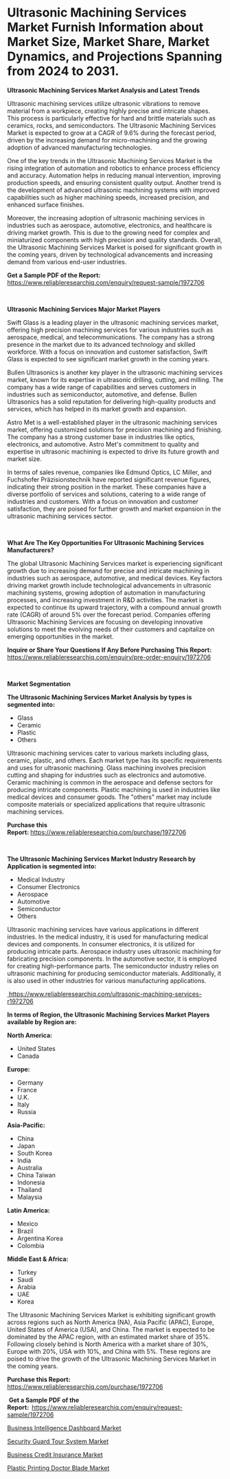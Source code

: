 <p><h1>Ultrasonic Machining Services Market Furnish Information about Market Size, Market Share, Market Dynamics, and Projections Spanning from 2024 to 2031.</h1></p><p><strong>Ultrasonic Machining Services Market Analysis and Latest Trends</strong></p>
<p><p>Ultrasonic machining services utilize ultrasonic vibrations to remove material from a workpiece, creating highly precise and intricate shapes. This process is particularly effective for hard and brittle materials such as ceramics, rocks, and semiconductors. The Ultrasonic Machining Services Market is expected to grow at a CAGR of 9.6% during the forecast period, driven by the increasing demand for micro-machining and the growing adoption of advanced manufacturing technologies.</p><p>One of the key trends in the Ultrasonic Machining Services Market is the rising integration of automation and robotics to enhance process efficiency and accuracy. Automation helps in reducing manual intervention, improving production speeds, and ensuring consistent quality output. Another trend is the development of advanced ultrasonic machining systems with improved capabilities such as higher machining speeds, increased precision, and enhanced surface finishes.</p><p>Moreover, the increasing adoption of ultrasonic machining services in industries such as aerospace, automotive, electronics, and healthcare is driving market growth. This is due to the growing need for complex and miniaturized components with high precision and quality standards. Overall, the Ultrasonic Machining Services Market is poised for significant growth in the coming years, driven by technological advancements and increasing demand from various end-user industries.</p></p>
<p><strong>Get a Sample PDF of the Report:&nbsp;</strong> <a href="https://www.reliableresearchiq.com/enquiry/request-sample/1972706">https://www.reliableresearchiq.com/enquiry/request-sample/1972706</a></p>
<p>&nbsp;</p>
<p><strong>Ultrasonic Machining Services Major Market Players</strong></p>
<p><p>Swift Glass is a leading player in the ultrasonic machining services market, offering high precision machining services for various industries such as aerospace, medical, and telecommunications. The company has a strong presence in the market due to its advanced technology and skilled workforce. With a focus on innovation and customer satisfaction, Swift Glass is expected to see significant market growth in the coming years.</p><p>Bullen Ultrasonics is another key player in the ultrasonic machining services market, known for its expertise in ultrasonic drilling, cutting, and milling. The company has a wide range of capabilities and serves customers in industries such as semiconductor, automotive, and defense. Bullen Ultrasonics has a solid reputation for delivering high-quality products and services, which has helped in its market growth and expansion.</p><p>Astro Met is a well-established player in the ultrasonic machining services market, offering customized solutions for precision machining and finishing. The company has a strong customer base in industries like optics, electronics, and automotive. Astro Met's commitment to quality and expertise in ultrasonic machining is expected to drive its future growth and market size.</p><p>In terms of sales revenue, companies like Edmund Optics, LC Miller, and Fuchshofer Präzisionstechnik have reported significant revenue figures, indicating their strong position in the market. These companies have a diverse portfolio of services and solutions, catering to a wide range of industries and customers. With a focus on innovation and customer satisfaction, they are poised for further growth and market expansion in the ultrasonic machining services sector.</p></p>
<p>&nbsp;</p>
<p><strong>What Are The Key Opportunities For Ultrasonic Machining Services Manufacturers?</strong></p>
<p><p>The global Ultrasonic Machining Services market is experiencing significant growth due to increasing demand for precise and intricate machining in industries such as aerospace, automotive, and medical devices. Key factors driving market growth include technological advancements in ultrasonic machining systems, growing adoption of automation in manufacturing processes, and increasing investment in R&D activities. The market is expected to continue its upward trajectory, with a compound annual growth rate (CAGR) of around 5% over the forecast period. Companies offering Ultrasonic Machining Services are focusing on developing innovative solutions to meet the evolving needs of their customers and capitalize on emerging opportunities in the market.</p></p>
<p><strong>Inquire or Share Your Questions If Any Before Purchasing This Report:</strong> <a href="https://www.reliableresearchiq.com/enquiry/pre-order-enquiry/1972706">https://www.reliableresearchiq.com/enquiry/pre-order-enquiry/1972706</a></p>
<p>&nbsp;</p>
<p><strong>Market Segmentation</strong></p>
<p><strong>The Ultrasonic Machining Services Market Analysis by types is segmented into:</strong></p>
<p><ul><li>Glass</li><li>Ceramic</li><li>Plastic</li><li>Others</li></ul></p>
<p><p>Ultrasonic machining services cater to various markets including glass, ceramic, plastic, and others. Each market type has its specific requirements and uses for ultrasonic machining. Glass machining involves precision cutting and shaping for industries such as electronics and automotive. Ceramic machining is common in the aerospace and defense sectors for producing intricate components. Plastic machining is used in industries like medical devices and consumer goods. The "others" market may include composite materials or specialized applications that require ultrasonic machining services.</p></p>
<p><strong>Purchase this Report:&nbsp;</strong><a href="https://www.reliableresearchiq.com/purchase/1972706">https://www.reliableresearchiq.com/purchase/1972706</a></p>
<p>&nbsp;</p>
<p><strong>The Ultrasonic Machining Services Market Industry Research by Application is segmented into:</strong></p>
<p><ul><li>Medical Industry</li><li>Consumer Electronics</li><li>Aerospace</li><li>Automotive</li><li>Semiconductor</li><li>Others</li></ul></p>
<p><p>Ultrasonic machining services have various applications in different industries. In the medical industry, it is used for manufacturing medical devices and components. In consumer electronics, it is utilized for producing intricate parts. Aerospace industry uses ultrasonic machining for fabricating precision components. In the automotive sector, it is employed for creating high-performance parts. The semiconductor industry relies on ultrasonic machining for producing semiconductor materials. Additionally, it is also used in other industries for various manufacturing applications.</p></p>
<p><a href="https://www.reliableresearchiq.com/ultrasonic-machining-services-r1972706">&nbsp;https://www.reliableresearchiq.com/ultrasonic-machining-services-r1972706</a></p>
<p><strong>In terms of Region, the Ultrasonic Machining Services Market Players available by Region are:</strong></p>
<p>
    <p> <strong> North America: </strong>
        <ul>
            <li>United States</li>
            <li>Canada</li>
        </ul>
        </p> 
    <p> <strong> Europe: </strong>
        <ul>
            <li>Germany</li>
            <li>France</li>
            <li>U.K.</li>
            <li>Italy</li>
            <li>Russia</li>
        </ul>
        </p> 
    <p> <strong> Asia-Pacific: </strong>
        <ul>
            <li>China</li>
            <li>Japan</li>
            <li>South Korea</li>
            <li>India</li>
            <li>Australia</li>
            <li>China Taiwan</li>
            <li>Indonesia</li>
            <li>Thailand</li>
            <li>Malaysia</li>
        </ul>
        </p> 
    <p> <strong> Latin America: </strong>
        <ul>
            <li>Mexico</li>
            <li>Brazil</li>
            <li>Argentina Korea</li>
            <li>Colombia</li>
        </ul>
        </p> 
    <p> <strong> Middle East & Africa: </strong>
        <ul>
            <li>Turkey</li>
            <li>Saudi</li>
            <li>Arabia</li>
            <li>UAE</li>
            <li>Korea</li>
        </ul>
    </p>
    </p>
<p><p>The Ultrasonic Machining Services Market is exhibiting significant growth across regions such as North America (NA), Asia Pacific (APAC), Europe, United States of America (USA), and China. The market is expected to be dominated by the APAC region, with an estimated market share of 35%. Following closely behind is North America with a market share of 30%, Europe with 20%, USA with 10%, and China with 5%. These regions are poised to drive the growth of the Ultrasonic Machining Services Market in the coming years.</p></p>
<p><strong>Purchase this Report: </strong><a href="https://www.reliableresearchiq.com/purchase/1972706">https://www.reliableresearchiq.com/purchase/1972706</a></p>
<p>&nbsp;<strong>Get a Sample PDF of the Report:&nbsp;&nbsp;</strong><a href="https://www.reliableresearchiq.com/enquiry/request-sample/1972706">https://www.reliableresearchiq.com/enquiry/request-sample/1972706</a></p>
<p><strong></strong></p>
<p><p><a href="https://github.com/btwcqfvq34/Market-Research-Report-List-1/blob/main/business-intelligence-dashboard-market.md">Business Intelligence Dashboard Market</a></p><p><a href="https://github.com/nicoletavirag/Market-Research-Report-List-4/blob/main/security-guard-tour-system-market.md">Security Guard Tour System Market</a></p><p><a href="https://www.linkedin.com/pulse/business-credit-insurance-market-size-type-domestic-tradeexport-5nade">Business Credit Insurance Market</a></p><p><a href="https://www.linkedin.com/pulse/deep-dive-plastic-printing-doctor-blade-market-itstrends-segmentation-8ranc">Plastic Printing Doctor Blade Market</a></p></p>